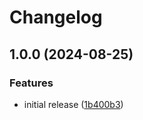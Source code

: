 # Changelog

## 1.0.0 (2024-08-25)


### Features

* initial release ([1b400b3](https://github.com/sgoudham/update-git-submodules/commit/1b400b3be60e38aa9e61e1fca17328414a5f9f31))

